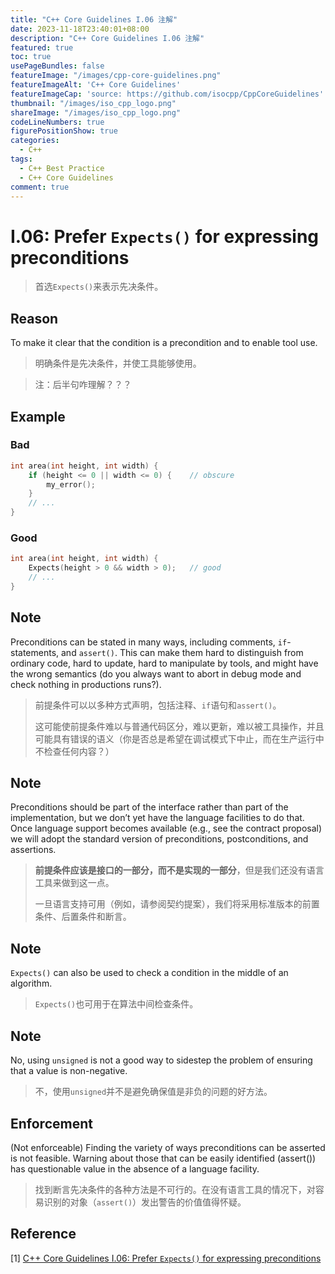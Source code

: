 ```yaml
---
title: "C++ Core Guidelines I.06 注解"
date: 2023-11-18T23:40:01+08:00
description: "C++ Core Guidelines I.06 注解"
featured: true
toc: true
usePageBundles: false
featureImage: "/images/cpp-core-guidelines.png"
featureImageAlt: 'C++ Core Guidelines'
featureImageCap: 'source: https://github.com/isocpp/CppCoreGuidelines'
thumbnail: "/images/iso_cpp_logo.png"
shareImage: "/images/iso_cpp_logo.png"
codeLineNumbers: true
figurePositionShow: true
categories:
  - C++
tags:
  - C++ Best Practice
  - C++ Core Guidelines
comment: true
---
```


# I.06: Prefer `Expects()` for expressing preconditions

>首选`Expects()`来表示先决条件。

## Reason

To make it clear that the condition is a precondition and to enable tool use.

>明确条件是先决条件，并使工具能够使用。

> 注：后半句咋理解？？？

## Example

### Bad

```c++
int area(int height, int width) {
    if (height <= 0 || width <= 0) {	// obscure
        my_error();
    }
    // ...
}
```

### Good

```c++
int area(int height, int width) {
    Expects(height > 0 && width > 0);	// good
    // ...
}
```

## Note

Preconditions can be stated in many ways, including comments, `if`-statements, and `assert()`. This can make them hard to distinguish from ordinary code, hard to update, hard to manipulate by tools, and might have the wrong semantics (do you always want to abort in debug mode and check nothing in productions runs?).

> 前提条件可以以多种方式声明，包括注释、`if`语句和`assert()`。
>
> 这可能使前提条件难以与普通代码区分，难以更新，难以被工具操作，并且可能具有错误的语义（你是否总是希望在调试模式下中止，而在生产运行中不检查任何内容？）

## Note

Preconditions should be part of the interface rather than part of the implementation, but we don’t yet have the language facilities to do that. Once language support becomes available (e.g., see the contract proposal) we will adopt the standard version of preconditions, postconditions, and assertions.

>**前提条件应该是接口的一部分，而不是实现的一部分**，但是我们还没有语言工具来做到这一点。
>
>一旦语言支持可用（例如，请参阅契约提案），我们将采用标准版本的前置条件、后置条件和断言。

## Note

`Expects()` can also be used to check a condition in the middle of an algorithm.

> `Expects()`也可用于在算法中间检查条件。

## Note

No, using `unsigned` is not a good way to sidestep the problem of ensuring that a value is non-negative.

> 不，使用`unsigned`并不是避免确保值是非负的问题的好方法。

## Enforcement

(Not enforceable) Finding the variety of ways preconditions can be asserted is not feasible. Warning about those that can be easily identified (assert()) has questionable value in the absence of a language facility.

>找到断言先决条件的各种方法是不可行的。在没有语言工具的情况下，对容易识别的对象（`assert()`）发出警告的价值值得怀疑。

## Reference

[1] [C++ Core Guidelines I.06: Prefer `Expects()` for expressing preconditions](https://isocpp.github.io/CppCoreGuidelines/CppCoreGuidelines#i6-prefer-expects-for-expressing-preconditions)
